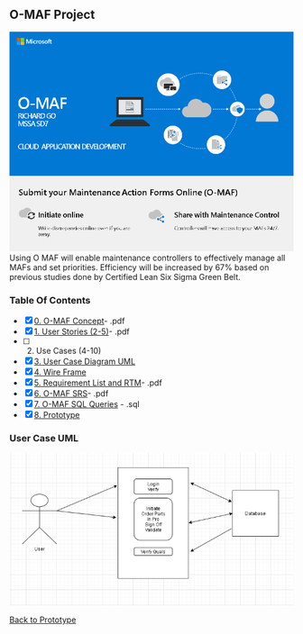 ## O-MAF Project
![O-MAF Concept](O-MAF-concept.png)
Using O MAF will enable maintenance controllers to
effectively manage all MAFs and set priorities.
Efficiency will be increased by 67% based on
previous studies done by Certified Lean Six Sigma
Green Belt.

### Table Of Contents
- [X] [0. O-MAF Concept](O-MAF%20Concept.pdf)- .pdf
- [X] [1. User Stories (2-5)](User%20Story.pdf)- .pdf
- [ ] 2. Use Cases (4-10)
- [X] [3. User Case Diagram UML](#user-case-uml)
- [X] [4. Wire Frame](https://github.com/gowebUSA/MSSA-Project/tree/master/TSQL/Project-Step-7/Wire%20Frame)
- [X] [5. Requirement List and RTM](Requirement%20List%20and%20RTM.pdf)- .pdf
- [X] [6. O-MAF SRS](O-MAF%20srs.pdf)- .pdf
- [X] [7. O-MAF SQL Queries](https://github.com/gowebUSA/MSSA-Project/blob/master/T-SQL/o_maf.sql) - .sql
- [X] [8. Prototype](https://github.com/gowebUSA/MSSA-Project/tree/master/TSQL/Project-Step-7/prototype)

### User Case UML
![User Case Diagram UML](Case%20UML.png)

[Back to Prototype](https://github.com/gowebUSA/MSSA-Project/tree/master/TSQL/Project-Step-7/prototype)
